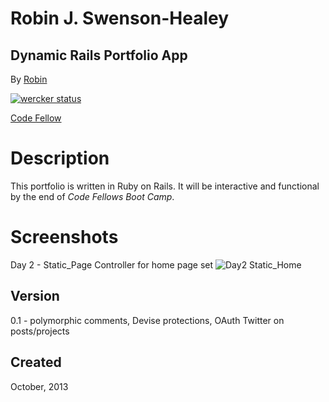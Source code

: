 Robin J. Swenson-Healey
=======================
Dynamic Rails Portfolio App
---------------------------
By [Robin](http://github.com/rjswenson)

[![wercker status](https://app.wercker.com/status/6750c90a6ccaa11613b68ad9d447092e/m "wercker status")](https://app.wercker.com/project/bykey/6750c90a6ccaa11613b68ad9d447092e)


[Code Fellow](http://www.codefellows.org)


Description
===========

This portfolio is written in Ruby on Rails.  It will be interactive
and functional by the end of *Code Fellows Boot Camp*.

Screenshots
===========

Day 2 - Static_Page Controller for home page set
![Day2 Static_Home](screens/Day2_homepage.png)


Version
-------
0.1 - polymorphic comments, Devise protections, OAuth Twitter on posts/projects


Created
-------
October, 2013
